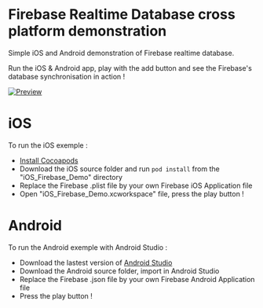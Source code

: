 # Firebase Realtime Database cross platform demonstration
Simple iOS and Android demonstration of Firebase realtime database.

Run the iOS & Android app, play with the add button and see the Firebase's database synchronisation in action !

[![Preview](https://github.com/terflogag/FirebaseDemo/blob/master/video.png)](https://vimeo.com/194874202)

# iOS

To run the iOS exemple :
- [Install Cocoapods](https://guides.cocoapods.org/using/getting-started.html)
- Download the iOS source folder and run `pod install` from the "iOS_Firebase_Demo" directory
- Replace the Firebase .plist file by your own Firebase iOS Application file 
- Open "iOS_Firebase_Demo.xcworkspace" file, press the play button ! 

# Android 

To run the Android exemple with Android Studio : 
- Download the lastest version of [Android Studio](https://developer.android.com/studio/index.html)
- Download the Android source folder, import in Android Studio 
- Replace the Firebase .json file by your own Firebase Android Application file
- Press the play button !
